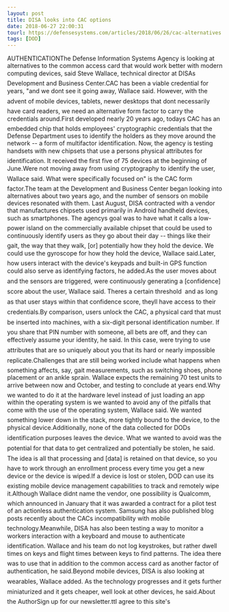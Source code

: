 ```yaml
---
layout: post
title: DISA looks into CAC options
date: 2018-06-27 22:00:31
tourl: https://defensesystems.com/articles/2018/06/26/cac-alternatives.aspx
tags: [DOD]
---
```

AUTHENTICATIONThe Defense Information Systems Agency is looking at alternatives to the common access card that would work better with modern computing devices, said Steve Wallace, technical director at DISAs Development and Business Center.CAC has been a viable credential for years, "and we dont see it going away, Wallace said. However, with the advent of mobile devices, tablets, newer desktops that dont necessarily have card readers, we need an alternative form factor to carry the credentials around.First developed nearly 20 years ago, todays CAC has an embedded chip that holds employees' cryptographic credentials that the Defense Department uses to identify the holders as they move around the network -- a form of multifactor identification. Now, the agency is testing handsets with new chipsets that use a persons physical attributes for identification. It received the first five of 75 devices at the beginning of June.Were not moving away from using cryptography to identify the user, Wallace said. What were specifically focused on" is the CAC form factor.The team at the Development and Business Center began looking into alternatives about two years ago, and the number of sensors on mobile devices resonated with them. Last August, DISA contracted with a vendor that manufactures chipsets used primarily in Android handheld devices, such as smartphones. The agencys goal was to have what it calls a low-power island on the commercially available chipset that could be used to continuously identify users as they go about their day -- things like their gait, the way that they walk, [or] potentially how they hold the device. We could use the gyroscope for how they hold the device, Wallace said.Later, how users interact with the device's keypads and built-in GPS function could also serve as identifying factors, he added.As the user moves about and the sensors are triggered, were continuously generating a [confidence] score about the user, Wallace said. Theres a certain threshold  and as long as that user stays within that confidence score, theyll have access to their credentials.By comparison, users unlock the CAC, a physical card that must be inserted into machines, with a six-digit personal identification number. If you share that PIN number with someone, all bets are off, and they can effectively assume your identity, he said. In this case, were trying to use attributes that are so uniquely about you that its hard or nearly impossible replicate.Challenges that are still being worked include what happens when something affects, say, gait measurements, such as switching shoes, phone placement or an ankle sprain. Wallace expects the remaining 70 test units to arrive between now and October, and testing to conclude at years end.Why we wanted to do it at the hardware level instead of just loading an app within the operating system is we wanted to avoid any of the pitfalls that come with the use of the operating system, Wallace said. We wanted something lower down in the stack, more tightly bound to the device, to the physical device.Additionally, none of the data collected for DODs identification purposes leaves the device. What we wanted to avoid was the potential for that data to get centralized and potentially be stolen, he said. The idea is all that processing and [data] is retained on that device, so you have to work through an enrollment process every time you get a new device or the device is wiped.If a device is lost or stolen, DOD can use its existing mobile device management capabilities to track and remotely wipe it.Although Wallace didnt name the vendor, one possibility is Qualcomm, which announced in January that it was awarded a contract for a pilot test of an actionless authentication system. Samsung has also published blog posts recently about the CACs incompatibility with mobile technology.Meanwhile, DISA has also been testing a way to monitor a workers interaction with a keyboard and mouse to authenticate identification. Wallace and his team do not log keystrokes, but rather dwell times on keys and flight times between keys to find patterns. The idea there was to use that in addition to the common access card as another factor of authentication, he said.Beyond mobile devices, DISA is also looking at wearables, Wallace added. As the technology progresses and it gets further miniaturized and it gets cheaper, well look at other devices, he said.About the AuthorSign up for our newsletter.ttI agree to this site's 